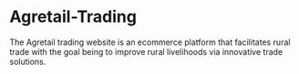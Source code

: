 # Agretail-Trading
The Agretail trading website is an ecommerce platform that facilitates rural trade with the goal being to improve rural livelihoods via innovative trade solutions.
